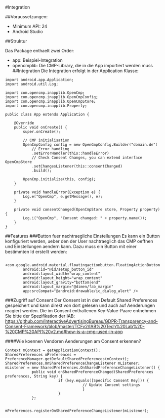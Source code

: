 #Integration

##Voraussetzungen:
* Minimum API: 24
* Android Studio

##Struktur

Das Package enthaelt zwei Order:
- app: Beispiel-Integration
- opencmplib: Die CMP-Library, die in die App importiert werden muss
##Integration
Die Integration erfolgt in der Application Klasse:
```
import android.app.Application;
import android.util.Log;

import com.opencmp.inapplib.OpenCmp;
import com.opencmp.inapplib.OpenCmpConfig;
import com.opencmp.inapplib.OpenCmpStore;
import com.opencmp.inapplib.Property;

public class App extends Application {

    @Override
    public void onCreate() {
        super.onCreate();

        // CMP initialisation
        OpenCmpConfig config = new OpenCmpConfig.Builder("domain.de")
            // Error handling
            .setErrorHandler(this::handleError)
            // Check Consent Changes, you can extend interface OpenCmpStore
            .setChangesListener(this::consentChanged)
            .build();

        OpenCmp.initialize(this, config);
    }

    private void handleError(Exception e) {
        Log.e("OpenCmp", e.getMessage(), e);
    }

    private void consentChanged(OpenCmpStore store, Property property) {
        Log.i("OpenCmp", "Consent changed: " + property.name());
    }
}
```
##Features
###Button fuer nachtraegliche Einstellungen
Es kann ein Button konfiguriert werden, ueber den der User nachtraeglich das CMP oeffnen und Einstellungen aendern kann. Dazu muss ein Button mit einer bestimmten Id erstellt werden:
```
    <com.google.android.material.floatingactionbutton.FloatingActionButton
        android:id="@id/setup_button_id"
        android:layout_width="wrap_content"
        android:layout_height="wrap_content"
        android:layout_gravity="bottom|end"
        android:layout_margin="@dimen/fab_margin"
        app:srcCompat="@android:drawable/ic_dialog_alert" />
```
###Zugriff auf Consent
Der Consent ist in den Default Shared Preferences gespeichert und kann direkt von dort gelesen und auch auf Aenderungen reagiert werden.
Die im Consent enthaltenen Key-Value-Paare entnehmen Sie bitte der Spezifikation der IAB:
https://github.com/InteractiveAdvertisingBureau/GDPR-Transparency-and-Consent-Framework/blob/master/TCFv2/IAB%20Tech%20Lab%20-%20CMP%20API%20v2.md#how-is-a-cmp-used-in-app 

####Wie koennen Vendoren Aenderungen am Consent erkennen?
```
Context mContext = getApplicationContext();
SharedPreferences mPreferences = PreferenceManager.getDefaultSharedPreferences(mContext);
SharedPreferences.OnSharedPreferenceChangeListener mListener;
mListener = new SharedPreferences.OnSharedPreferenceChangeListener() {
            public void onSharedPreferenceChanged(SharedPreferences preferences, String key) {
                        if (key.equals([Specific Consent Key])) {
                                   // Update Consent settings
                                   }
                        }
            };


mPreferences.registerOnSharedPreferenceChangeListener(mListener);
```
